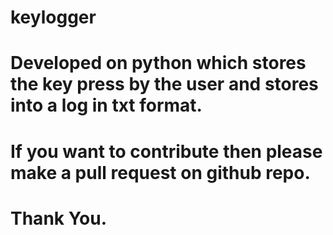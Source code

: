 # keylogger
# Developed on python which stores the key press by the user and stores into a log in txt format.
# If you want to contribute then please make a pull request on github repo.
# Thank You.
